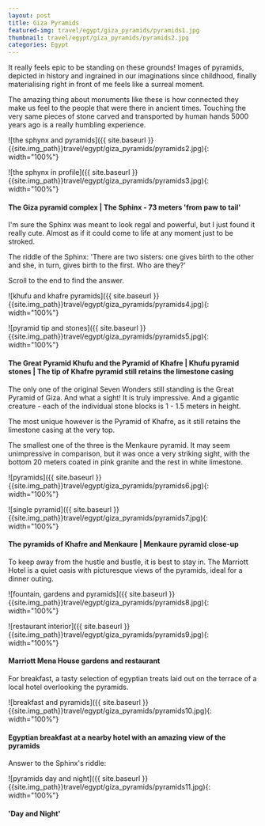 ```yaml
---
layout: post
title: Giza Pyramids
featured-img: travel/egypt/giza_pyramids/pyramids1.jpg
thumbnail: travel/egypt/giza_pyramids/pyramids2.jpg
categories: Egypt
---
```


It really feels epic to be standing on these grounds! Images of pyramids, depicted in history and ingrained in our imaginations since childhood, finally materialising right in front of me feels like a surreal moment.

The amazing thing about monuments like these is how connected they make us feel to the people that were there in ancient times. Touching the very same pieces of stone carved and transported by human hands 5000 years ago is a really humbling experience.

![the sphynx and pyramids]({{ site.baseurl }}{{site.img_path}}travel/egypt/giza_pyramids/pyramids2.jpg){: width="100%"}

![the sphynx in profile]({{ site.baseurl }}{{site.img_path}}travel/egypt/giza_pyramids/pyramids3.jpg){: width="100%"}

#### The Giza pyramid complex | The Sphinx - 73 meters 'from paw to tail'

I'm sure the Sphinx was meant to look regal and powerful, but I just found it really cute. Almost as if it could come to life at any moment just to be stroked.

The riddle of the Sphinx:
'There are two sisters: one gives birth to the other and she, in turn, gives birth to the first. Who are they?'

Scroll to the end to find the answer.

![khufu and khafre pyramids]({{ site.baseurl }}{{site.img_path}}travel/egypt/giza_pyramids/pyramids4.jpg){: width="100%"}

![pyramid tip and stones]({{ site.baseurl }}{{site.img_path}}travel/egypt/giza_pyramids/pyramids5.jpg){: width="100%"}

#### The Great Pyramid Khufu and the Pyramid of Khafre | Khufu pyramid stones | The tip of Khafre pyramid still retains the limestone casing

The only one of the original Seven Wonders still standing is the Great Pyramid of Giza. And what a sight! It is truly impressive. And a gigantic creature - each of the individual stone blocks is 1 - 1.5 meters in height.

The most unique however is the Pyramid of Khafre, as it still retains the limestone casing at the very top.

The smallest one of the three is the Menkaure pyramid. It may seem unimpressive in comparison, but it was once a very striking sight, with the bottom 20 meters coated in pink granite and the rest in white limestone.

![pyramids]({{ site.baseurl }}{{site.img_path}}travel/egypt/giza_pyramids/pyramids6.jpg){: width="100%"}

![single pyramid]({{ site.baseurl }}{{site.img_path}}travel/egypt/giza_pyramids/pyramids7.jpg){: width="100%"}

#### The pyramids of Khafre and Menkaure | Menkaure pyramid close-up

To keep away from the hustle and bustle, it is best to stay in. The Marriott Hotel is a quiet oasis with picturesque views of the pyramids, ideal for a dinner outing.

![fountain, gardens and pyramids]({{ site.baseurl }}{{site.img_path}}travel/egypt/giza_pyramids/pyramids8.jpg){: width="100%"}

![restaurant interior]({{ site.baseurl }}{{site.img_path}}travel/egypt/giza_pyramids/pyramids9.jpg){: width="100%"}

#### Marriott Mena House gardens and restaurant

For breakfast, a tasty selection of egyptian treats laid out on the terrace of a local hotel overlooking the pyramids.

![breakfast and pyramids]({{ site.baseurl }}{{site.img_path}}travel/egypt/giza_pyramids/pyramids10.jpg){: width="100%"}

#### Egyptian breakfast at a nearby hotel with an amazing view of the pyramids

Answer to the Sphinx's riddle:

![pyramids day and night]({{ site.baseurl }}{{site.img_path}}travel/egypt/giza_pyramids/pyramids11.jpg){: width="100%"}

#### 'Day and Night'
